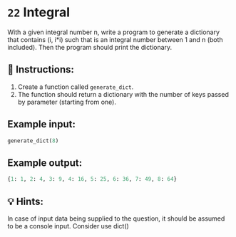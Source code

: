 # `22` Integral

With a given integral number n, write a program to generate a dictionary that contains (i, i*i) such that is an integral number between 1 and n (both included). Then the program should print the dictionary.

## 📝 Instructions:

1. Create a function called `generate_dict`.
2. The function should return a dictionary with the number of keys passed by parameter (starting from one).

## Example input:

```py
generate_dict(8)
```
## Example output:

```py
{1: 1, 2: 4, 3: 9, 4: 16, 5: 25, 6: 36, 7: 49, 8: 64}
```

## 💡 Hints:
In case of input data being supplied to the question, it should be assumed to be a console input.
Consider use dict()